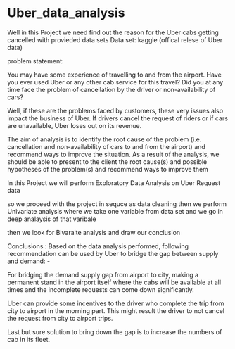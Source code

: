 # Uber_data_analysis
Well in this Project we need find out the reason for the Uber cabs getting cancelled with provieded data sets
Data set: kaggle (offical relese of Uber data)

problem statement:

You may have some experience of travelling to and from the airport. Have you ever used Uber or any other cab service for this travel? Did you at any time face the problem of cancellation by the driver or non-availability of cars?

Well, if these are the problems faced by customers, these very issues also impact the business of Uber. If drivers cancel the request of riders or if cars are unavailable, Uber loses out on its revenue.

The aim of analysis is to identify the root cause of the problem (i.e. cancellation and non-availability of cars to and from the airport) and recommend ways to improve the situation. As a result of the analysis, we should be able to present to the client the root cause(s) and possible hypotheses of the problem(s) and recommend ways to improve them

In this Project we will perform Exploratory Data Analysis on Uber Request data

so we proceed with the project in sequce as data cleaning then we perform Univariate analysis where we take one variable from data set and we go in deep analaysis of that varibale 

then we look for Bivaraite analysis and draw our conclusion

Conclusions : Based on the data analysis performed, following recommendation can be used by Uber to bridge the gap between supply and demand: -

For bridging the demand supply gap from airport to city, making a permanent stand in the airport itself where the cabs will be available at all times and the incomplete requests can come down significantly.

Uber can provide some incentives to the driver who complete the trip from city to airport in the morning part. This might result the driver to not cancel the request from city to airport trips.

Last but sure solution to bring down the gap is to increase the numbers of cab in its fleet.
